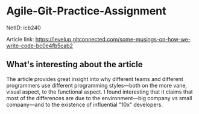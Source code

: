 # Agile-Git-Practice-Assignment

NetID: icb240

Article link: https://levelup.gitconnected.com/some-musings-on-how-we-write-code-bc0e4fb5cab2

## What's interesting about the article

The article provides great insight into why
different teams and different programmers
use different programming styles––both on 
the more vane, visual aspect, to the
functional aspect. I found interesting that
it claims that most of the differences are
due to the environment––big company vs small
company––and to the existence of influential
"10x" developers.

